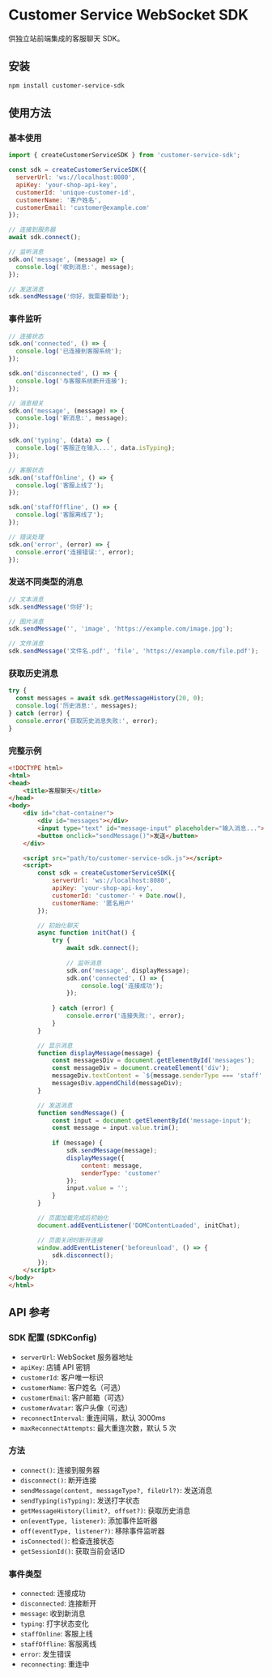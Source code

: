 # Customer Service WebSocket SDK

供独立站前端集成的客服聊天 SDK。

## 安装

```bash
npm install customer-service-sdk
```

## 使用方法

### 基本使用

```javascript
import { createCustomerServiceSDK } from 'customer-service-sdk';

const sdk = createCustomerServiceSDK({
  serverUrl: 'ws://localhost:8080',
  apiKey: 'your-shop-api-key',
  customerId: 'unique-customer-id',
  customerName: '客户姓名',
  customerEmail: 'customer@example.com'
});

// 连接到服务器
await sdk.connect();

// 监听消息
sdk.on('message', (message) => {
  console.log('收到消息:', message);
});

// 发送消息
sdk.sendMessage('你好，我需要帮助');
```

### 事件监听

```javascript
// 连接状态
sdk.on('connected', () => {
  console.log('已连接到客服系统');
});

sdk.on('disconnected', () => {
  console.log('与客服系统断开连接');
});

// 消息相关
sdk.on('message', (message) => {
  console.log('新消息:', message);
});

sdk.on('typing', (data) => {
  console.log('客服正在输入...', data.isTyping);
});

// 客服状态
sdk.on('staffOnline', () => {
  console.log('客服上线了');
});

sdk.on('staffOffline', () => {
  console.log('客服离线了');
});

// 错误处理
sdk.on('error', (error) => {
  console.error('连接错误:', error);
});
```

### 发送不同类型的消息

```javascript
// 文本消息
sdk.sendMessage('你好');

// 图片消息
sdk.sendMessage('', 'image', 'https://example.com/image.jpg');

// 文件消息
sdk.sendMessage('文件名.pdf', 'file', 'https://example.com/file.pdf');
```

### 获取历史消息

```javascript
try {
  const messages = await sdk.getMessageHistory(20, 0);
  console.log('历史消息:', messages);
} catch (error) {
  console.error('获取历史消息失败:', error);
}
```

### 完整示例

```html
<!DOCTYPE html>
<html>
<head>
    <title>客服聊天</title>
</head>
<body>
    <div id="chat-container">
        <div id="messages"></div>
        <input type="text" id="message-input" placeholder="输入消息...">
        <button onclick="sendMessage()">发送</button>
    </div>

    <script src="path/to/customer-service-sdk.js"></script>
    <script>
        const sdk = createCustomerServiceSDK({
            serverUrl: 'ws://localhost:8080',
            apiKey: 'your-shop-api-key',
            customerId: 'customer-' + Date.now(),
            customerName: '匿名用户'
        });

        // 初始化聊天
        async function initChat() {
            try {
                await sdk.connect();
                
                // 监听消息
                sdk.on('message', displayMessage);
                sdk.on('connected', () => {
                    console.log('连接成功');
                });
                
            } catch (error) {
                console.error('连接失败:', error);
            }
        }

        // 显示消息
        function displayMessage(message) {
            const messagesDiv = document.getElementById('messages');
            const messageDiv = document.createElement('div');
            messageDiv.textContent = `${message.senderType === 'staff' ? '客服' : '我'}: ${message.content}`;
            messagesDiv.appendChild(messageDiv);
        }

        // 发送消息
        function sendMessage() {
            const input = document.getElementById('message-input');
            const message = input.value.trim();
            
            if (message) {
                sdk.sendMessage(message);
                displayMessage({
                    content: message,
                    senderType: 'customer'
                });
                input.value = '';
            }
        }

        // 页面加载完成后初始化
        document.addEventListener('DOMContentLoaded', initChat);

        // 页面关闭时断开连接
        window.addEventListener('beforeunload', () => {
            sdk.disconnect();
        });
    </script>
</body>
</html>
```

## API 参考

### SDK 配置 (SDKConfig)

- `serverUrl`: WebSocket 服务器地址
- `apiKey`: 店铺 API 密钥
- `customerId`: 客户唯一标识
- `customerName`: 客户姓名（可选）
- `customerEmail`: 客户邮箱（可选）
- `customerAvatar`: 客户头像（可选）
- `reconnectInterval`: 重连间隔，默认 3000ms
- `maxReconnectAttempts`: 最大重连次数，默认 5 次

### 方法

- `connect()`: 连接到服务器
- `disconnect()`: 断开连接
- `sendMessage(content, messageType?, fileUrl?)`: 发送消息
- `sendTyping(isTyping)`: 发送打字状态
- `getMessageHistory(limit?, offset?)`: 获取历史消息
- `on(eventType, listener)`: 添加事件监听器
- `off(eventType, listener?)`: 移除事件监听器
- `isConnected()`: 检查连接状态
- `getSessionId()`: 获取当前会话ID

### 事件类型

- `connected`: 连接成功
- `disconnected`: 连接断开
- `message`: 收到新消息
- `typing`: 打字状态变化
- `staffOnline`: 客服上线
- `staffOffline`: 客服离线
- `error`: 发生错误
- `reconnecting`: 重连中